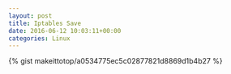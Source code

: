 ```yaml
---
layout: post                                                                                                              
title: Iptables Save                                                                                                                       
date: 2016-06-12 10:03:11+00:00                                                                                                                        
categories: Linux                                                                                                                
---                                                                                                                              
```


{% gist makeittotop/a0534775ec5c02877821d8869d1b4b27 %}                                                                                                           


